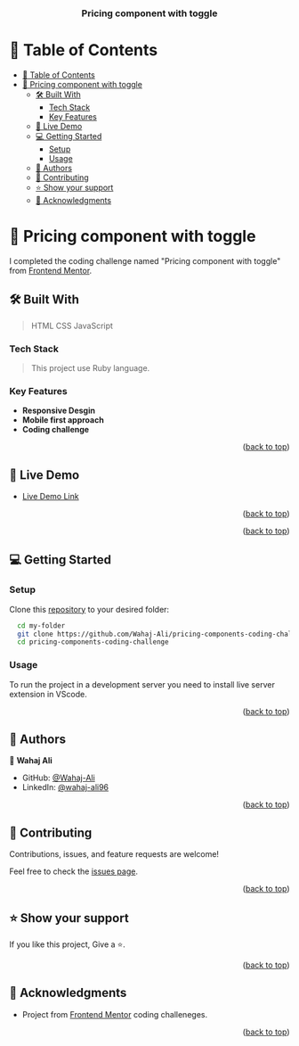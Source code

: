 <a name="readme-top"></a>
<div align="center">

  <h3><b>Pricing component with toggle</b></h3>
</div>

# 📗 Table of Contents

- [📗 Table of Contents](#-table-of-contents)
- [📖 Pricing component with toggle ](#-pricing-component-with-toggle-)
  - [🛠 Built With ](#-built-with-)
    - [Tech Stack ](#tech-stack-)
    - [Key Features ](#key-features-)
  - [🚀 Live Demo ](#-live-demo-)
  - [💻 Getting Started](#-getting-started)
    - [Setup](#setup)
    - [Usage](#usage)
  - [👥 Authors ](#-authors-)
  - [🤝 Contributing ](#-contributing-)
  - [⭐️ Show your support ](#️-show-your-support-)
  - [🙏 Acknowledgments ](#-acknowledgments-)

# 📖 Pricing component with toggle <a name="about-project"></a>

I completed the coding challenge named "Pricing component with toggle" from [Frontend Mentor](https://www.frontendmentor.io/).

## 🛠 Built With <a name="built-with"></a>

>HTML
>CSS
>JavaScript

### Tech Stack <a name="tech-stack"></a>

> This project use Ruby language.

### Key Features <a name="key-features"></a>
- **Responsive Desgin**
- **Mobile first approach**
- **Coding challenge**

<p align="right">(<a href="#readme-top">back to top</a>)</p>

## 🚀 Live Demo <a name="live-demo"></a>

- <a href="https://wahaj-ali.github.io/pricing-components-coding-challenge/" target="_blank">Live Demo Link</a>

<p align="right">(<a href="#readme-top">back to top</a>)</p>

<p align="right">(<a href="#readme-top">back to top</a>)</p>

## 💻 Getting Started<a name="getting-started"></a>

### Setup

Clone this [repository](https://github.com/Wahaj-Ali/Enumerable.git) to your desired folder:

```sh
  cd my-folder
  git clone https://github.com/Wahaj-Ali/pricing-components-coding-challenge.git
  cd pricing-components-coding-challenge
```
### Usage

To run the project in a development server you need to install live server extension in VScode.

<p align="right">(<a href="#readme-top">back to top</a>)</p>

## 👥 Authors <a name="authors"></a>

👤 **Wahaj Ali**
- GitHub: [@Wahaj-Ali](https://github.com/Wahaj-Ali)
- LinkedIn: [@wahaj-ali96](https://www.linkedin.com/in/wahaj-ali96/)

<p align="right">(<a href="#readme-top">back to top</a>)</p>

## 🤝 Contributing <a name="contributing"></a>

Contributions, issues, and feature requests are welcome!

Feel free to check the [issues page](https://github.com/Wahaj-Ali/pricing-components-coding-challenge/issues).

<p align="right">(<a href="#readme-top">back to top</a>)</p>

## ⭐️ Show your support <a name="support"></a>

If you like this project, Give a ⭐️.

<p align="right">(<a href="#readme-top">back to top</a>)</p>

## 🙏 Acknowledgments <a name="acknowledgements"></a>

- Project from [Frontend Mentor](https://www.frontendmentor.io/) coding challeneges.


<p align="right">(<a href="#readme-top">back to top</a>)</p>